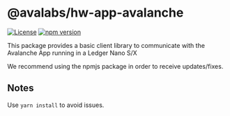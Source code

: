 # @avalabs/hw-app-avalanche

[![License](https://img.shields.io/badge/License-Apache%202.0-blue.svg)](https://opensource.org/licenses/Apache-2.0)
[![npm version](https://badge.fury.io/js/%40zondax%2Fledger-avalanche-app.svg)](https://badge.fury.io/js/%40zondax%2Fledger-avalanche-app)

This package provides a basic client library to communicate with the Avalanche App running in a Ledger Nano S/X

We recommend using the npmjs package in order to receive updates/fixes.

## Notes

Use `yarn install` to avoid issues.
